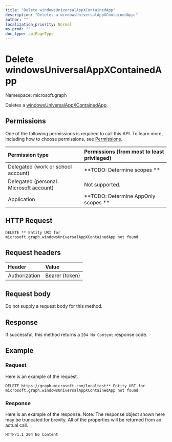 ```yaml
---
title: "Delete windowsUniversalAppXContainedApp"
description: "Deletes a windowsUniversalAppXContainedApp."
author: ""
localization_priority: Normal
ms.prod: ""
doc_type: apiPageType
---
```


# Delete windowsUniversalAppXContainedApp

Namespace: microsoft.graph

Deletes a [windowsUniversalAppXContainedApp](../resources/windowsuniversalappxcontainedapp.md).

## Permissions
One of the following permissions is required to call this API. To learn more, including how to choose permissions, see [Permissions](/concepts/permissions-reference.md).

|Permission type|Permissions (from most to least privileged)|
|:---|:---|
|Delegated (work or school account)|**TODO: Determine scopes **|
|Delegated (personal Microsoft account)|Not supported.|
|Application|**TODO: Determine AppOnly scopes **|

## HTTP Request
<!-- {
  "blockType": "ignored"
}
-->
``` http
DELETE ** Entity URI for microsoft.graph.windowsUniversalAppXContainedApp not found
```

## Request headers
|Header|Value|
|:---|:---|
|Authorization|Bearer {token}|

## Request body
Do not supply a request body for this method.

## Response
If successful, this method returns a `204 No Content` response code.

## Example

### Request
Here is an example of the request.
<!-- {
  "blockType": "request",
  "name": "delete_windowsuniversalappxcontainedapp"
}
-->
``` http
DELETE https://graph.microsoft.com/localtest** Entity URI for microsoft.graph.windowsUniversalAppXContainedApp not found
```

### Response
Here is an example of the response. Note: The response object shown here may be truncated for brevity. All of the properties will be returned from an actual call.
<!-- {
  "blockType": "response",
  "truncated": true
}
-->
``` http
HTTP/1.1 204 No Content
```

